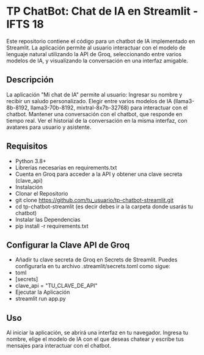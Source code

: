 # TP ChatBot: Chat de IA en Streamlit - IFTS 18
Este repositorio contiene el código para un chatbot de IA implementado en Streamlit. La aplicación permite al usuario interactuar con el modelo de lenguaje natural utilizando la API de Groq, seleccionando entre varios modelos de IA, y visualizando la conversación en una interfaz amigable.

## Descripción
La aplicación "Mi chat de IA" permite al usuario:
Ingresar su nombre y recibir un saludo personalizado.
Elegir entre varios modelos de IA (llama3-8b-8192, llama3-70b-8192, mixtral-8x7b-32768) para interactuar con el chatbot.
Mantener una conversación con el chatbot, que responde en tiempo real.
Ver el historial de la conversación en la misma interfaz, con avatares para usuario y asistente.

## Requisitos
* Python 3.8+
* Librerías necesarias en requirements.txt
* Cuenta en Groq para acceder a la API y obtener una clave secreta (clave_api)
*  Instalación
*  Clonar el Repositorio
*  git clone https://github.com/tu_usuario/tp-chatbot-streamlit.git
* cd tp-chatbot-streamlit (es decir debes ir a la carpeta donde usarás tu chatbot)
* Instalar las Dependencias
* pip install -r requirements.txt

## Configurar la Clave API de Groq
*  Añadir tu clave secreta de Groq en Secrets de Streamlit. Puedes configurarla en tu archivo .streamlit/secrets.toml como sigue:
* toml
*  [secrets]
*  clave_api = "TU_CLAVE_DE_API"
*  Ejecutar la Aplicación
*  streamlit run app.py

## Uso
Al iniciar la aplicación, se abrirá una interfaz en tu navegador. Ingresa tu nombre, elige el modelo de IA con el que deseas chatear y escribe tus mensajes para interactuar con el chatbot.
